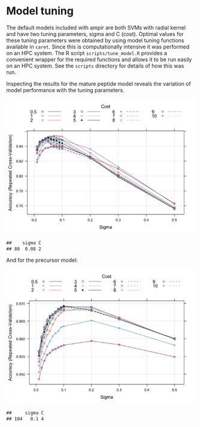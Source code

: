 Model tuning
================

The default models included with ampir are both SVMs with radial kernel
and have two tuning parameters, sigma and C (cost). Optimal values for
these tuning parameters were obtained by using model tuning functions
available in `caret`. Since this is computationally intensive it was
performed on an HPC system. The R script `scripts/tune_model.R` provides
a convenient wrapper for the required functions and allows it to be run
easily on an HPC system. See the `scripts` directory for details of how
this was run.

Inspecting the results for the mature peptide model reveals the
variation of model performance with the tuning parameters.

![](04_tune_model_files/figure-gfm/unnamed-chunk-2-1.png)<!-- -->

    ##    sigma C
    ## 80  0.08 2

And for the precursor model:

![](04_tune_model_files/figure-gfm/unnamed-chunk-3-1.png)<!-- -->

    ##     sigma C
    ## 104   0.1 4
